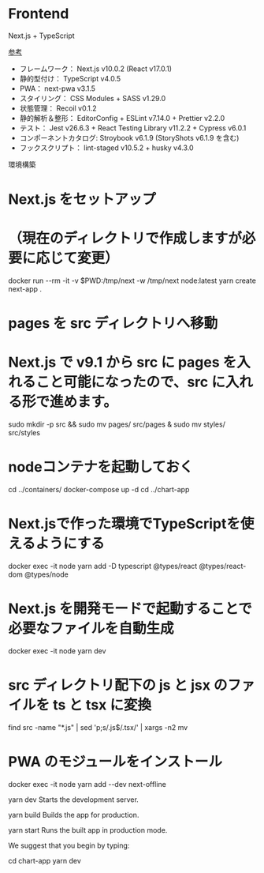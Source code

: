 # Frontend
Next.js + TypeScript

[参考](https://zenn.dev/higa/articles/d7bf3460dafb1734ef43)


- フレームワーク： Next.js v10.0.2 (React v17.0.1)
- 静的型付け： TypeScript v4.0.5
- PWA： next-pwa v3.1.5
- スタイリング： CSS Modules + SASS v1.29.0
- 状態管理： Recoil v0.1.2
- 静的解析＆整形： EditorConfig + ESLint v7.14.0 + Prettier v2.2.0
- テスト： Jest v26.6.3 + React Testing Library v11.2.2 + Cypress v6.0.1
- コンポーネントカタログ: Stroybook v6.1.9 (StoryShots v6.1.9 を含む)
- フックスクリプト： lint-staged v10.5.2 + husky v4.3.0


環境構築
# Next.js をセットアップ
# （現在のディレクトリで作成しますが必要に応じて変更）
docker run --rm -it -v $PWD:/tmp/next -w /tmp/next node:latest yarn create next-app .

# pages を src ディレクトリへ移動
# Next.js で v9.1 から src に pages を入れること可能になったので、src に入れる形で進めます。
sudo mkdir -p src && sudo mv pages/ src/pages & sudo mv styles/ src/styles
  
# nodeコンテナを起動しておく
cd ../containers/
docker-compose up -d
cd ../chart-app

# Next.jsで作った環境でTypeScriptを使えるようにする
docker exec -it node yarn add -D typescript @types/react @types/react-dom @types/node

# Next.js を開発モードで起動することで必要なファイルを自動生成
docker exec -it node yarn dev

# src ディレクトリ配下の js と jsx のファイルを ts と tsx に変換
find src -name "*.js" | sed 'p;s/.js$/.tsx/' | xargs -n2 mv

# PWA のモジュールをインストール
docker exec -it node yarn add --dev next-offline

  yarn dev
    Starts the development server.

  yarn build
    Builds the app for production.

  yarn start
    Runs the built app in production mode.

We suggest that you begin by typing:

  cd chart-app
  yarn dev
